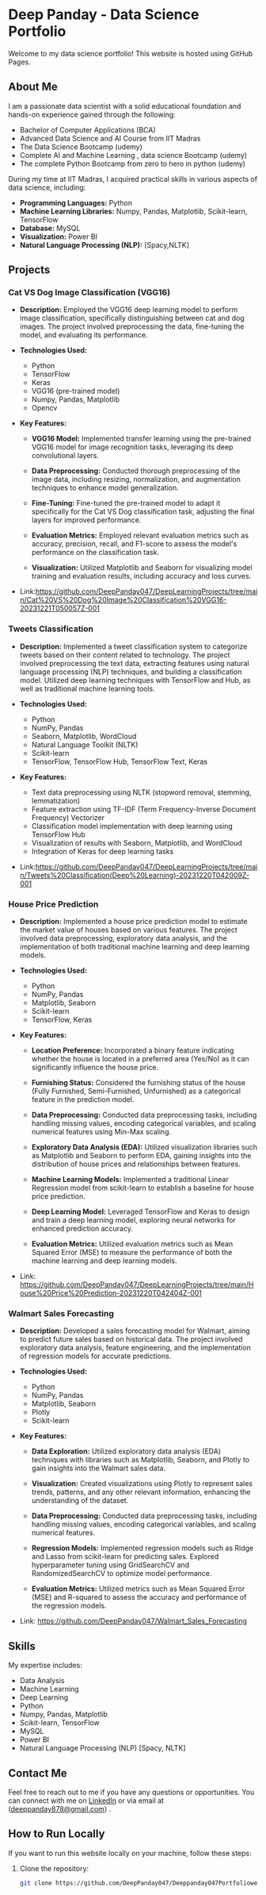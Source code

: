 
# Deep Panday - Data Science Portfolio

Welcome to my data science portfolio! This website is hosted using GitHub Pages.

## About Me

I am a passionate data scientist with a solid educational foundation and hands-on experience gained through the following:

- Bachelor of Computer Applications (BCA)
- Advanced Data Science and AI Course from IIT Madras
- The Data Science Bootcamp (udemy)
- Complete AI and Machine Learning , data science Bootcamp (udemy)
- The complete Python Bootcamp from zero to hero in python (udemy)

During my time at IIT Madras, I acquired practical skills in various aspects of data science, including:

- **Programming Languages:** Python
- **Machine Learning Libraries:** Numpy, Pandas, Matplotlib, Scikit-learn, TensorFlow
- **Database:** MySQL
- **Visualization:** Power BI
- **Natural Language Processing (NLP):** [Spacy,NLTK]

## Projects

### Cat VS Dog Image Classification (VGG16)

- **Description:**
  Employed the VGG16 deep learning model to perform image classification, specifically distinguishing between cat and dog images. The project involved preprocessing the data, fine-tuning the model, and evaluating its performance.

- **Technologies Used:**
  - Python
  - TensorFlow
  - Keras
  - VGG16 (pre-trained model)
  - Numpy, Pandas, Matplotlib
  - Opencv
 
- **Key Features:**
  - **VGG16 Model:**
     Implemented transfer learning using the pre-trained VGG16 model for image recognition tasks, leveraging its deep convolutional layers.

  - **Data Preprocessing:**
     Conducted thorough preprocessing of the image data, including resizing, normalization, and augmentation techniques to enhance model generalization.

  - **Fine-Tuning:**
     Fine-tuned the pre-trained model to adapt it specifically for the Cat VS Dog classification task, adjusting the final layers for improved performance.

  - **Evaluation Metrics:**
     Employed relevant evaluation metrics such as accuracy, precision, recall, and F1-score to assess the model's performance on the classification task.

  - **Visualization:**
     Utilized Matplotlib and Seaborn for visualizing model training and evaluation results, including accuracy and loss curves.
    
- Link:https://github.com/DeepPanday047/DeepLearningProjects/tree/main/Cat%20VS%20Dog%20Image%20Classification%20VGG16-20231221T050057Z-001

### Tweets Classification

- **Description:**
  Implemented a tweet classification system to categorize tweets based on their content related to technology. The project involved preprocessing the text data, extracting features using natural language processing (NLP) techniques, and building a classification model. Utilized deep learning techniques with TensorFlow and Hub, as well as traditional machine learning tools.

- **Technologies Used:**
  - Python
  - NumPy, Pandas
  - Seaborn, Matplotlib, WordCloud
  - Natural Language Toolkit (NLTK)
  - Scikit-learn
  - TensorFlow, TensorFlow Hub, TensorFlow Text, Keras

- **Key Features:**
  - Text data preprocessing using NLTK (stopword removal, stemming, lemmatization)
  - Feature extraction using TF-IDF (Term Frequency-Inverse Document Frequency) Vectorizer
  - Classification model implementation with deep learning using TensorFlow Hub
  - Visualization of results with Seaborn, Matplotlib, and WordCloud
  - Integration of Keras for deep learning tasks

- Link:https://github.com/DeepPanday047/DeepLearningProjects/tree/main/Tweets%20Classification(Deep%20Learning)-20231220T042009Z-001

### House Price Prediction

- **Description:**
  Implemented a house price prediction model to estimate the market value of houses based on various features. The project involved data preprocessing, exploratory data analysis, and the implementation of both traditional machine learning and deep learning models.

 - **Technologies Used:**
   - Python
   - NumPy, Pandas
   - Matplotlib, Seaborn
   - Scikit-learn
   - TensorFlow, Keras
  
 - **Key Features:**
   - **Location Preference:**
     Incorporated a binary feature indicating whether the house is located in a preferred area (Yes/No) as it can significantly influence the house price.

   - **Furnishing Status:**
     Considered the furnishing status of the house (Fully Furnished, Semi-Furnished, Unfurnished) as a categorical feature in the prediction model.

   - **Data Preprocessing:**
     Conducted data preprocessing tasks, including handling missing values, encoding categorical variables, and scaling numerical features using Min-Max scaling.

   - **Exploratory Data Analysis (EDA):**
     Utilized visualization libraries such as Matplotlib and Seaborn to perform EDA, gaining insights into the distribution of house prices and relationships between features.

   - **Machine Learning Models:**
     Implemented a traditional Linear Regression model from scikit-learn to establish a baseline for house price prediction.

   - **Deep Learning Model:**
     Leveraged TensorFlow and Keras to design and train a deep learning model, exploring neural networks for enhanced prediction accuracy.

   - **Evaluation Metrics:**
     Utilized evaluation metrics such as Mean Squared Error (MSE) to measure the performance of both the machine learning and deep learning models.

- Link: https://github.com/DeepPanday047/DeepLearningProjects/tree/main/House%20Price%20Prediction-20231220T042404Z-001
 
### Walmart Sales Forecasting

- **Description:**
  Developed a sales forecasting model for Walmart, aiming to predict future sales based on historical data. The project involved exploratory data analysis, feature engineering, and the implementation of regression models for accurate predictions.

- **Technologies Used:**
  - Python
  - NumPy, Pandas
  - Matplotlib, Seaborn
  - Plotly
  - Scikit-learn
    
- **Key Features:**
  - **Data Exploration:**
     Utilized exploratory data analysis (EDA) techniques with libraries such as Matplotlib, Seaborn, and Plotly to gain insights into the Walmart sales data.

  - **Visualization:**
     Created visualizations using Plotly to represent sales trends, patterns, and any other relevant information, enhancing the understanding of the dataset.

  - **Data Preprocessing:**
     Conducted data preprocessing tasks, including handling missing values, encoding categorical variables, and scaling numerical features.

  - **Regression Models:**
     Implemented regression models such as Ridge and Lasso from scikit-learn for predicting sales. Explored hyperparameter tuning using GridSearchCV and RandomizedSearchCV to optimize model performance.

  - **Evaluation Metrics:**
     Utilized metrics such as Mean Squared Error (MSE) and R-squared to assess the accuracy and performance of the regression models.

- Link: https://github.com/DeepPanday047/Walmart_Sales_Forecasting
 
## Skills

My expertise includes:

- Data Analysis
- Machine Learning
- Deep Learning
- Python
- Numpy, Pandas, Matplotlib
- Scikit-learn, TensorFlow
- MySQL
- Power BI
- Natural Language Processing (NLP) [Spacy, NLTK]

## Contact Me

Feel free to reach out to me if you have any questions or opportunities. You can connect with me on [LinkedIn](https://www.linkedin.com/in/deep-panday-006b6625a/) or via email at (deeppanday878@gmail.com) .

## How to Run Locally

If you want to run this website locally on your machine, follow these steps:

1. Clone the repository:
   ```bash
   git clone https://github.com/DeepPanday047/Deeppanday047Portfoliowebsite.github.io.git

